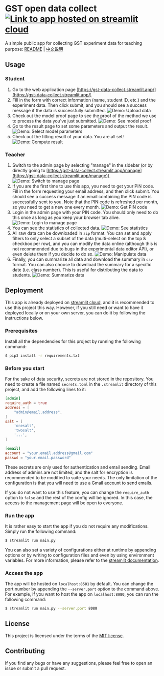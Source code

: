 # GST open data collect [![Link to app hosted on streamlit cloud](https://static.streamlit.io/badges/streamlit_badge_black_white.svg)](https://gst-data-collect.streamlit.app/)

A simple public app for collecting GST experiment data for teaching purpose: [README](./README_en.md) | [中文说明](./README.md)

## Usage

### Student

1. Go to the web application page [https://gst-data-collect.streamlit.app/](https://gst-data-collect.streamlit.app/)
2. Fill in the form with correct information (name, student ID, etc.) and the experiment data. Then click submit, and you should see a success message if the data is successfully submitted. ![Demo: Upload data](./demo/student-upload-data.png)
3. Check out the model proof page to see the proof of the method we use to process the data you've just submitted. ![Demo: See model proof](./demo/student-model-proof.png)
4. Go to the result page to set some parameters and output the result. ![Demo: Select model parameters](./demo/student-select-params.png)
5. Check out the fitting result of your data. You are all set! ![Demo: Compute result](./demo/student-comp-result.png)

### Teacher

1. Switch to the admin page by selecting "manage" in the sidebar (or by directly going to [https://gst-data-collect.streamlit.app/manage](https://gst-data-collect.streamlit.app/manage)). ![Demo: Switch to manage page](./demo/teacher-switch-page.png)
2. If you are the first time to use this app, you need to get your PIN code. Fill in the form requesting your email address, and then click submit. You should see a success message if an email containing the PIN code is successfully sent to you. Note that the PIN code is refreshed per month, so you need to get a new one every month. ![Demo: Get PIN code](./demo/teacher-get-pin-code.png)
3. Login in the admin page with your PIN code. You should only need to do this once as long as you keep your browser tab alive. ![Demo: Login to manage page](./demo/teacher-login.png)
4. You can see the statistics of collected data. ![Demo: See statistics](./demo/teacher-statistics.png)
5. All raw data can be downloaded in `zip` format. You can set and apply filters to only select a subset of the data (multi-select on the top & checkbox per row), and you can modify the data online (although this is not recommended due to bugs in the experimental data editor API), or even delete them if you decide to do so. ![Demo: Manipulate data](./demo/teacher-manip-data.png)
6. Finally, you can summarize all data and download the summary in `csv` format. You can also choose to download the summary for a specific date (i.e. class number). This is useful for distributing the data to students. ![Demo: Summarize data](./demo/teacher-summarize-data.png)

## Deployment

This app is already deployed on [streamlit cloud](https://streamlit.io/cloud), and it is recommended to use this project this way. However, if you still need or want to have it deployed locally or on your own server, you can do it by following the instructions below.

### Prerequisites

Install all the dependencies for this project by running the following command:

```bash
$ pip3 install -r requirements.txt
```

### Before you start

For the sake of data security, secrets are not stored in the repository. You need to create a file named `secrets.toml` in the `.streamlit` directory of this project, and add the following lines to it:

```toml
[admin]
require_auth = true
address = [
    "admin@email.address",
]
salt = [
    'onesalt',
    'twosalt',
    '...',
]

[email]
account = "your.email.address@gmail.com"
passwd = "your.email.password"
```

These secrets are only used for authentication and email sending. Email address of admins are not limited, and the salt for encryption is recommended to be modified to suite your needs. The only limitation of the configuration is that you will need to use a Gmail account to send emails.

If you do not want to use this feature, you can change the `require_auth` option to `false` and the rest of the config will be ignored. In this case, the access to the management page will be open to everyone.

### Run the app

It is rather easy to start the app if you do not require any modifications. Simply run the following command:

```bash
$ streamlit run main.py
```

You can also set a variety of configurations either at runtime by appending options or by writing to configuration files and even by using environment variables. For more information, please refer to the [streamlit documentation](https://docs.streamlit.io/en/stable/cli.html).

### Access the app

The app will be hosted on `localhost:8501` by default. You can change the port number by appending the `--server.port` option to the command above. For example, if you want to host the app on `localhost:8080`, you can run the following command:

```bash
$ streamlit run main.py --server.port 8080
```

## License

This project is licensed under the terms of the [MIT license](./LICENSE).

## Contributing

If you find any bugs or have any suggestions, please feel free to open an issue or submit a pull request.
